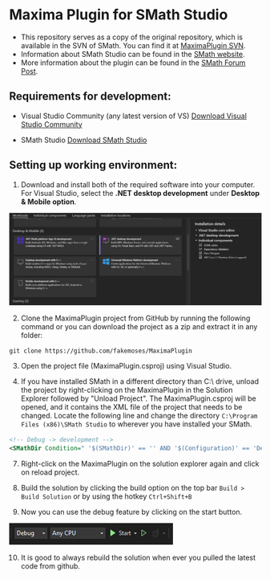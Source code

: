 # Maxima Plugin for SMath Studio

- This repository serves as a copy of the original repository, which is available in the SVN of SMath. You can find it at [MaximaPlugin SVN](https://smath.com:8443/!/#public/view/head/plugins/MaximaPlugin/).
- Information about SMath Studio can be found in the [SMath website](https://smath.com/en-US).
- More information about the plugin can be found in the [SMath Forum Post](https://en.smath.com/forum/yaf_postst2078_Maxima-Plugin.aspx).

## Requirements for development:

- Visual Studio Community (any latest version of VS)
  [Download Visual Studio Community](https://visualstudio.microsoft.com/free-developer-offers/)
  
- SMath Studio
  [Download SMath Studio](https://smath.com/en-US/view/SMathStudio/download)

## Setting up working environment:

1. Download and install both of the required software into your computer. For Visual Studio, select the **.NET desktop development** under **Desktop & Mobile option**. 

![Options during installation](documentations/options.png)

2. Clone the MaximaPlugin project from GitHub by running the following command or you can download the project as a zip and extract it in any folder:
```
git clone https://github.com/fakemoses/MaximaPlugin
```
3. Open the project file (MaximaPlugin.csproj) using Visual Studio.

4. If you have installed SMath in a different directory than C:\\ drive, unload the project by right-clicking on the MaximaPlugin in the Solution Explorer followed by "Unload Project". The MaximaPlugin.csproj will be opened, and it contains the XML file of the project that needs to be changed. Locate the following line and change the directory `C:\Program Files (x86)\SMath Studio` to wherever you have installed your SMath.

```xml
<!-- Debug -> development -->
<SMathDir Condition=" '$(SMathDir)' == '' AND '$(Configuration)' == 'Debug' ">
```

7. Right-click on the MaximaPlugin on the solution explorer again and click on reload project. 

8. Build the solution by clicking the build option on the top bar `Build > Build Solution` or by using the hotkey `Ctrl+Shift+B`

9. Now you can use the debug feature by clicking on the start button.

![Debug](documentations/debug.png)

10. It is good to always rebuild the solution when ever you pulled the latest code from github.
